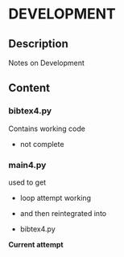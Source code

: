 # DEVELOPMENT

## Description

Notes on Development

## Content

### bibtex4.py

Contains working code

- not complete

### main4.py

used to get

- loop attempt working

- and then reintegrated into 

- bibtex4.py

**Current attempt**
